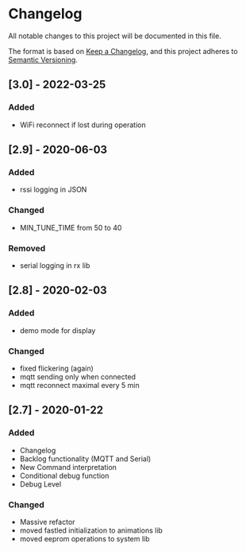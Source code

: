 # Changelog

All notable changes to this project will be documented in this file.

The format is based on [Keep a Changelog](https://keepachangelog.com/en/1.0.0/),
and this project adheres to [Semantic Versioning](https://semver.org/spec/v2.0.0.html).

## [3.0] - 2022-03-25

### Added

- WiFi reconnect if lost during operation

## [2.9] - 2020-06-03

### Added

- rssi logging in JSON

### Changed

- MIN_TUNE_TIME from 50 to 40

### Removed

- serial logging in rx lib

## [2.8] - 2020-02-03

### Added

- demo mode for display

### Changed

- fixed flickering (again)
- mqtt sending only when connected
- mqtt reconnect maximal every 5 min

## [2.7] - 2020-01-22

### Added

- Changelog
- Backlog functionality (MQTT and Serial)
- New Command interpretation
- Conditional debug function
- Debug Level

### Changed

- Massive refactor
- moved fastled initialization to animations lib
- moved eeprom operations to system lib
